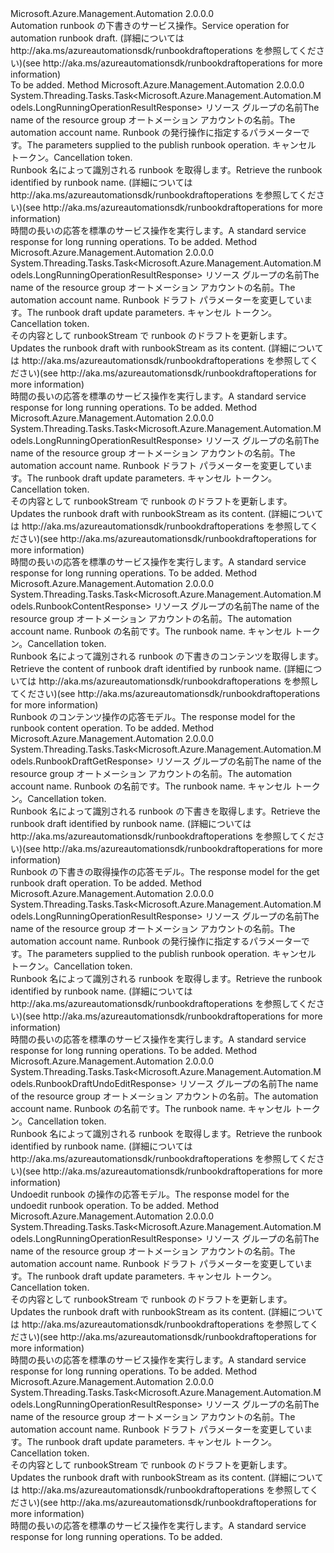 <Type Name="IRunbookDraftOperations" FullName="Microsoft.Azure.Management.Automation.IRunbookDraftOperations">
  <TypeSignature Language="C#" Value="public interface IRunbookDraftOperations" />
  <TypeSignature Language="ILAsm" Value=".class public interface auto ansi abstract IRunbookDraftOperations" />
  <TypeSignature Language="DocId" Value="T:Microsoft.Azure.Management.Automation.IRunbookDraftOperations" />
  <TypeSignature Language="VB.NET" Value="Public Interface IRunbookDraftOperations" />
  <TypeSignature Language="F#" Value="type IRunbookDraftOperations = interface" />
  <AssemblyInfo>
    <AssemblyName>Microsoft.Azure.Management.Automation</AssemblyName>
    <AssemblyVersion>2.0.0.0</AssemblyVersion>
  </AssemblyInfo>
  <Interfaces />
  <Docs>
    <summary>
            <span data-ttu-id="ee2b8-101">Automation runbook の下書きのサービス操作。</span><span class="sxs-lookup"><span data-stu-id="ee2b8-101">Service operation for automation runbook draft.</span></span>  <span data-ttu-id="ee2b8-102">(詳細については http://aka.ms/azureautomationsdk/runbookdraftoperations を参照してください)</span><span class="sxs-lookup"><span data-stu-id="ee2b8-102">(see http://aka.ms/azureautomationsdk/runbookdraftoperations for more information)</span></span>
            </summary>
    <remarks>To be added.</remarks>
  </Docs>
  <Members>
    <Member MemberName="BeginPublishAsync">
      <MemberSignature Language="C#" Value="public System.Threading.Tasks.Task&lt;Microsoft.Azure.Management.Automation.Models.LongRunningOperationResultResponse&gt; BeginPublishAsync (string resourceGroupName, string automationAccount, Microsoft.Azure.Management.Automation.Models.RunbookDraftPublishParameters parameters, System.Threading.CancellationToken cancellationToken);" />
      <MemberSignature Language="ILAsm" Value=".method public hidebysig newslot virtual instance class System.Threading.Tasks.Task`1&lt;class Microsoft.Azure.Management.Automation.Models.LongRunningOperationResultResponse&gt; BeginPublishAsync(string resourceGroupName, string automationAccount, class Microsoft.Azure.Management.Automation.Models.RunbookDraftPublishParameters parameters, valuetype System.Threading.CancellationToken cancellationToken) cil managed" />
      <MemberSignature Language="DocId" Value="M:Microsoft.Azure.Management.Automation.IRunbookDraftOperations.BeginPublishAsync(System.String,System.String,Microsoft.Azure.Management.Automation.Models.RunbookDraftPublishParameters,System.Threading.CancellationToken)" />
      <MemberSignature Language="F#" Value="abstract member BeginPublishAsync : string * string * Microsoft.Azure.Management.Automation.Models.RunbookDraftPublishParameters * System.Threading.CancellationToken -&gt; System.Threading.Tasks.Task&lt;Microsoft.Azure.Management.Automation.Models.LongRunningOperationResultResponse&gt;" Usage="iRunbookDraftOperations.BeginPublishAsync (resourceGroupName, automationAccount, parameters, cancellationToken)" />
      <MemberType>Method</MemberType>
      <AssemblyInfo>
        <AssemblyName>Microsoft.Azure.Management.Automation</AssemblyName>
        <AssemblyVersion>2.0.0.0</AssemblyVersion>
      </AssemblyInfo>
      <ReturnValue>
        <ReturnType>System.Threading.Tasks.Task&lt;Microsoft.Azure.Management.Automation.Models.LongRunningOperationResultResponse&gt;</ReturnType>
      </ReturnValue>
      <Parameters>
        <Parameter Name="resourceGroupName" Type="System.String" />
        <Parameter Name="automationAccount" Type="System.String" />
        <Parameter Name="parameters" Type="Microsoft.Azure.Management.Automation.Models.RunbookDraftPublishParameters" />
        <Parameter Name="cancellationToken" Type="System.Threading.CancellationToken" />
      </Parameters>
      <Docs>
        <param name="resourceGroupName">
            <span data-ttu-id="ee2b8-103">リソース グループの名前</span><span class="sxs-lookup"><span data-stu-id="ee2b8-103">The name of the resource group</span></span>
            </param>
        <param name="automationAccount">
            <span data-ttu-id="ee2b8-104">オートメーション アカウントの名前。</span><span class="sxs-lookup"><span data-stu-id="ee2b8-104">The automation account name.</span></span>
            </param>
        <param name="parameters">
            <span data-ttu-id="ee2b8-105">Runbook の発行操作に指定するパラメーターです。</span><span class="sxs-lookup"><span data-stu-id="ee2b8-105">The parameters supplied to the publish runbook operation.</span></span>
            </param>
        <param name="cancellationToken">
            <span data-ttu-id="ee2b8-106">キャンセル トークン。</span><span class="sxs-lookup"><span data-stu-id="ee2b8-106">Cancellation token.</span></span>
            </param>
        <summary>
            <span data-ttu-id="ee2b8-107">Runbook 名によって識別される runbook を取得します。</span><span class="sxs-lookup"><span data-stu-id="ee2b8-107">Retrieve the runbook identified by runbook name.</span></span>  <span data-ttu-id="ee2b8-108">(詳細については http://aka.ms/azureautomationsdk/runbookdraftoperations を参照してください)</span><span class="sxs-lookup"><span data-stu-id="ee2b8-108">(see http://aka.ms/azureautomationsdk/runbookdraftoperations for more information)</span></span>
            </summary>
        <returns>
            <span data-ttu-id="ee2b8-109">時間の長いの応答を標準のサービス操作を実行します。</span><span class="sxs-lookup"><span data-stu-id="ee2b8-109">A standard service response for long running operations.</span></span>
            </returns>
        <remarks>To be added.</remarks>
      </Docs>
    </Member>
    <Member MemberName="BeginUpdateAsync">
      <MemberSignature Language="C#" Value="public System.Threading.Tasks.Task&lt;Microsoft.Azure.Management.Automation.Models.LongRunningOperationResultResponse&gt; BeginUpdateAsync (string resourceGroupName, string automationAccount, Microsoft.Azure.Management.Automation.Models.RunbookDraftUpdateParameters parameters, System.Threading.CancellationToken cancellationToken);" />
      <MemberSignature Language="ILAsm" Value=".method public hidebysig newslot virtual instance class System.Threading.Tasks.Task`1&lt;class Microsoft.Azure.Management.Automation.Models.LongRunningOperationResultResponse&gt; BeginUpdateAsync(string resourceGroupName, string automationAccount, class Microsoft.Azure.Management.Automation.Models.RunbookDraftUpdateParameters parameters, valuetype System.Threading.CancellationToken cancellationToken) cil managed" />
      <MemberSignature Language="DocId" Value="M:Microsoft.Azure.Management.Automation.IRunbookDraftOperations.BeginUpdateAsync(System.String,System.String,Microsoft.Azure.Management.Automation.Models.RunbookDraftUpdateParameters,System.Threading.CancellationToken)" />
      <MemberSignature Language="F#" Value="abstract member BeginUpdateAsync : string * string * Microsoft.Azure.Management.Automation.Models.RunbookDraftUpdateParameters * System.Threading.CancellationToken -&gt; System.Threading.Tasks.Task&lt;Microsoft.Azure.Management.Automation.Models.LongRunningOperationResultResponse&gt;" Usage="iRunbookDraftOperations.BeginUpdateAsync (resourceGroupName, automationAccount, parameters, cancellationToken)" />
      <MemberType>Method</MemberType>
      <AssemblyInfo>
        <AssemblyName>Microsoft.Azure.Management.Automation</AssemblyName>
        <AssemblyVersion>2.0.0.0</AssemblyVersion>
      </AssemblyInfo>
      <ReturnValue>
        <ReturnType>System.Threading.Tasks.Task&lt;Microsoft.Azure.Management.Automation.Models.LongRunningOperationResultResponse&gt;</ReturnType>
      </ReturnValue>
      <Parameters>
        <Parameter Name="resourceGroupName" Type="System.String" />
        <Parameter Name="automationAccount" Type="System.String" />
        <Parameter Name="parameters" Type="Microsoft.Azure.Management.Automation.Models.RunbookDraftUpdateParameters" />
        <Parameter Name="cancellationToken" Type="System.Threading.CancellationToken" />
      </Parameters>
      <Docs>
        <param name="resourceGroupName">
            <span data-ttu-id="ee2b8-110">リソース グループの名前</span><span class="sxs-lookup"><span data-stu-id="ee2b8-110">The name of the resource group</span></span>
            </param>
        <param name="automationAccount">
            <span data-ttu-id="ee2b8-111">オートメーション アカウントの名前。</span><span class="sxs-lookup"><span data-stu-id="ee2b8-111">The automation account name.</span></span>
            </param>
        <param name="parameters">
            <span data-ttu-id="ee2b8-112">Runbook ドラフト パラメーターを変更しています。</span><span class="sxs-lookup"><span data-stu-id="ee2b8-112">The runbook draft update parameters.</span></span>
            </param>
        <param name="cancellationToken">
            <span data-ttu-id="ee2b8-113">キャンセル トークン。</span><span class="sxs-lookup"><span data-stu-id="ee2b8-113">Cancellation token.</span></span>
            </param>
        <summary>
            <span data-ttu-id="ee2b8-114">その内容として runbookStream で runbook のドラフトを更新します。</span><span class="sxs-lookup"><span data-stu-id="ee2b8-114">Updates the runbook draft with runbookStream as its content.</span></span>  <span data-ttu-id="ee2b8-115">(詳細については http://aka.ms/azureautomationsdk/runbookdraftoperations を参照してください)</span><span class="sxs-lookup"><span data-stu-id="ee2b8-115">(see http://aka.ms/azureautomationsdk/runbookdraftoperations for more information)</span></span>
            </summary>
        <returns>
            <span data-ttu-id="ee2b8-116">時間の長いの応答を標準のサービス操作を実行します。</span><span class="sxs-lookup"><span data-stu-id="ee2b8-116">A standard service response for long running operations.</span></span>
            </returns>
        <remarks>To be added.</remarks>
      </Docs>
    </Member>
    <Member MemberName="BeginUpdateGraphAsync">
      <MemberSignature Language="C#" Value="public System.Threading.Tasks.Task&lt;Microsoft.Azure.Management.Automation.Models.LongRunningOperationResultResponse&gt; BeginUpdateGraphAsync (string resourceGroupName, string automationAccount, Microsoft.Azure.Management.Automation.Models.RunbookDraftUpdateParameters parameters, System.Threading.CancellationToken cancellationToken);" />
      <MemberSignature Language="ILAsm" Value=".method public hidebysig newslot virtual instance class System.Threading.Tasks.Task`1&lt;class Microsoft.Azure.Management.Automation.Models.LongRunningOperationResultResponse&gt; BeginUpdateGraphAsync(string resourceGroupName, string automationAccount, class Microsoft.Azure.Management.Automation.Models.RunbookDraftUpdateParameters parameters, valuetype System.Threading.CancellationToken cancellationToken) cil managed" />
      <MemberSignature Language="DocId" Value="M:Microsoft.Azure.Management.Automation.IRunbookDraftOperations.BeginUpdateGraphAsync(System.String,System.String,Microsoft.Azure.Management.Automation.Models.RunbookDraftUpdateParameters,System.Threading.CancellationToken)" />
      <MemberSignature Language="F#" Value="abstract member BeginUpdateGraphAsync : string * string * Microsoft.Azure.Management.Automation.Models.RunbookDraftUpdateParameters * System.Threading.CancellationToken -&gt; System.Threading.Tasks.Task&lt;Microsoft.Azure.Management.Automation.Models.LongRunningOperationResultResponse&gt;" Usage="iRunbookDraftOperations.BeginUpdateGraphAsync (resourceGroupName, automationAccount, parameters, cancellationToken)" />
      <MemberType>Method</MemberType>
      <AssemblyInfo>
        <AssemblyName>Microsoft.Azure.Management.Automation</AssemblyName>
        <AssemblyVersion>2.0.0.0</AssemblyVersion>
      </AssemblyInfo>
      <ReturnValue>
        <ReturnType>System.Threading.Tasks.Task&lt;Microsoft.Azure.Management.Automation.Models.LongRunningOperationResultResponse&gt;</ReturnType>
      </ReturnValue>
      <Parameters>
        <Parameter Name="resourceGroupName" Type="System.String" />
        <Parameter Name="automationAccount" Type="System.String" />
        <Parameter Name="parameters" Type="Microsoft.Azure.Management.Automation.Models.RunbookDraftUpdateParameters" />
        <Parameter Name="cancellationToken" Type="System.Threading.CancellationToken" />
      </Parameters>
      <Docs>
        <param name="resourceGroupName">
            <span data-ttu-id="ee2b8-117">リソース グループの名前</span><span class="sxs-lookup"><span data-stu-id="ee2b8-117">The name of the resource group</span></span>
            </param>
        <param name="automationAccount">
            <span data-ttu-id="ee2b8-118">オートメーション アカウントの名前。</span><span class="sxs-lookup"><span data-stu-id="ee2b8-118">The automation account name.</span></span>
            </param>
        <param name="parameters">
            <span data-ttu-id="ee2b8-119">Runbook ドラフト パラメーターを変更しています。</span><span class="sxs-lookup"><span data-stu-id="ee2b8-119">The runbook draft update parameters.</span></span>
            </param>
        <param name="cancellationToken">
            <span data-ttu-id="ee2b8-120">キャンセル トークン。</span><span class="sxs-lookup"><span data-stu-id="ee2b8-120">Cancellation token.</span></span>
            </param>
        <summary>
            <span data-ttu-id="ee2b8-121">その内容として runbookStream で runbook のドラフトを更新します。</span><span class="sxs-lookup"><span data-stu-id="ee2b8-121">Updates the runbook draft with runbookStream as its content.</span></span>  <span data-ttu-id="ee2b8-122">(詳細については http://aka.ms/azureautomationsdk/runbookdraftoperations を参照してください)</span><span class="sxs-lookup"><span data-stu-id="ee2b8-122">(see http://aka.ms/azureautomationsdk/runbookdraftoperations for more information)</span></span>
            </summary>
        <returns>
            <span data-ttu-id="ee2b8-123">時間の長いの応答を標準のサービス操作を実行します。</span><span class="sxs-lookup"><span data-stu-id="ee2b8-123">A standard service response for long running operations.</span></span>
            </returns>
        <remarks>To be added.</remarks>
      </Docs>
    </Member>
    <Member MemberName="ContentAsync">
      <MemberSignature Language="C#" Value="public System.Threading.Tasks.Task&lt;Microsoft.Azure.Management.Automation.Models.RunbookContentResponse&gt; ContentAsync (string resourceGroupName, string automationAccount, string runbookName, System.Threading.CancellationToken cancellationToken);" />
      <MemberSignature Language="ILAsm" Value=".method public hidebysig newslot virtual instance class System.Threading.Tasks.Task`1&lt;class Microsoft.Azure.Management.Automation.Models.RunbookContentResponse&gt; ContentAsync(string resourceGroupName, string automationAccount, string runbookName, valuetype System.Threading.CancellationToken cancellationToken) cil managed" />
      <MemberSignature Language="DocId" Value="M:Microsoft.Azure.Management.Automation.IRunbookDraftOperations.ContentAsync(System.String,System.String,System.String,System.Threading.CancellationToken)" />
      <MemberSignature Language="F#" Value="abstract member ContentAsync : string * string * string * System.Threading.CancellationToken -&gt; System.Threading.Tasks.Task&lt;Microsoft.Azure.Management.Automation.Models.RunbookContentResponse&gt;" Usage="iRunbookDraftOperations.ContentAsync (resourceGroupName, automationAccount, runbookName, cancellationToken)" />
      <MemberType>Method</MemberType>
      <AssemblyInfo>
        <AssemblyName>Microsoft.Azure.Management.Automation</AssemblyName>
        <AssemblyVersion>2.0.0.0</AssemblyVersion>
      </AssemblyInfo>
      <ReturnValue>
        <ReturnType>System.Threading.Tasks.Task&lt;Microsoft.Azure.Management.Automation.Models.RunbookContentResponse&gt;</ReturnType>
      </ReturnValue>
      <Parameters>
        <Parameter Name="resourceGroupName" Type="System.String" />
        <Parameter Name="automationAccount" Type="System.String" />
        <Parameter Name="runbookName" Type="System.String" />
        <Parameter Name="cancellationToken" Type="System.Threading.CancellationToken" />
      </Parameters>
      <Docs>
        <param name="resourceGroupName">
            <span data-ttu-id="ee2b8-124">リソース グループの名前</span><span class="sxs-lookup"><span data-stu-id="ee2b8-124">The name of the resource group</span></span>
            </param>
        <param name="automationAccount">
            <span data-ttu-id="ee2b8-125">オートメーション アカウントの名前。</span><span class="sxs-lookup"><span data-stu-id="ee2b8-125">The automation account name.</span></span>
            </param>
        <param name="runbookName">
            <span data-ttu-id="ee2b8-126">Runbook の名前です。</span><span class="sxs-lookup"><span data-stu-id="ee2b8-126">The runbook name.</span></span>
            </param>
        <param name="cancellationToken">
            <span data-ttu-id="ee2b8-127">キャンセル トークン。</span><span class="sxs-lookup"><span data-stu-id="ee2b8-127">Cancellation token.</span></span>
            </param>
        <summary>
            <span data-ttu-id="ee2b8-128">Runbook 名によって識別される runbook の下書きのコンテンツを取得します。</span><span class="sxs-lookup"><span data-stu-id="ee2b8-128">Retrieve the content of runbook draft identified by runbook name.</span></span>
            <span data-ttu-id="ee2b8-129">(詳細については http://aka.ms/azureautomationsdk/runbookdraftoperations を参照してください)</span><span class="sxs-lookup"><span data-stu-id="ee2b8-129">(see http://aka.ms/azureautomationsdk/runbookdraftoperations for more information)</span></span>
            </summary>
        <returns>
            <span data-ttu-id="ee2b8-130">Runbook のコンテンツ操作の応答モデル。</span><span class="sxs-lookup"><span data-stu-id="ee2b8-130">The response model for the runbook content operation.</span></span>
            </returns>
        <remarks>To be added.</remarks>
      </Docs>
    </Member>
    <Member MemberName="GetAsync">
      <MemberSignature Language="C#" Value="public System.Threading.Tasks.Task&lt;Microsoft.Azure.Management.Automation.Models.RunbookDraftGetResponse&gt; GetAsync (string resourceGroupName, string automationAccount, string runbookName, System.Threading.CancellationToken cancellationToken);" />
      <MemberSignature Language="ILAsm" Value=".method public hidebysig newslot virtual instance class System.Threading.Tasks.Task`1&lt;class Microsoft.Azure.Management.Automation.Models.RunbookDraftGetResponse&gt; GetAsync(string resourceGroupName, string automationAccount, string runbookName, valuetype System.Threading.CancellationToken cancellationToken) cil managed" />
      <MemberSignature Language="DocId" Value="M:Microsoft.Azure.Management.Automation.IRunbookDraftOperations.GetAsync(System.String,System.String,System.String,System.Threading.CancellationToken)" />
      <MemberSignature Language="F#" Value="abstract member GetAsync : string * string * string * System.Threading.CancellationToken -&gt; System.Threading.Tasks.Task&lt;Microsoft.Azure.Management.Automation.Models.RunbookDraftGetResponse&gt;" Usage="iRunbookDraftOperations.GetAsync (resourceGroupName, automationAccount, runbookName, cancellationToken)" />
      <MemberType>Method</MemberType>
      <AssemblyInfo>
        <AssemblyName>Microsoft.Azure.Management.Automation</AssemblyName>
        <AssemblyVersion>2.0.0.0</AssemblyVersion>
      </AssemblyInfo>
      <ReturnValue>
        <ReturnType>System.Threading.Tasks.Task&lt;Microsoft.Azure.Management.Automation.Models.RunbookDraftGetResponse&gt;</ReturnType>
      </ReturnValue>
      <Parameters>
        <Parameter Name="resourceGroupName" Type="System.String" />
        <Parameter Name="automationAccount" Type="System.String" />
        <Parameter Name="runbookName" Type="System.String" />
        <Parameter Name="cancellationToken" Type="System.Threading.CancellationToken" />
      </Parameters>
      <Docs>
        <param name="resourceGroupName">
            <span data-ttu-id="ee2b8-131">リソース グループの名前</span><span class="sxs-lookup"><span data-stu-id="ee2b8-131">The name of the resource group</span></span>
            </param>
        <param name="automationAccount">
            <span data-ttu-id="ee2b8-132">オートメーション アカウントの名前。</span><span class="sxs-lookup"><span data-stu-id="ee2b8-132">The automation account name.</span></span>
            </param>
        <param name="runbookName">
            <span data-ttu-id="ee2b8-133">Runbook の名前です。</span><span class="sxs-lookup"><span data-stu-id="ee2b8-133">The runbook name.</span></span>
            </param>
        <param name="cancellationToken">
            <span data-ttu-id="ee2b8-134">キャンセル トークン。</span><span class="sxs-lookup"><span data-stu-id="ee2b8-134">Cancellation token.</span></span>
            </param>
        <summary>
            <span data-ttu-id="ee2b8-135">Runbook 名によって識別される runbook の下書きを取得します。</span><span class="sxs-lookup"><span data-stu-id="ee2b8-135">Retrieve the runbook draft identified by runbook name.</span></span>  <span data-ttu-id="ee2b8-136">(詳細については http://aka.ms/azureautomationsdk/runbookdraftoperations を参照してください)</span><span class="sxs-lookup"><span data-stu-id="ee2b8-136">(see http://aka.ms/azureautomationsdk/runbookdraftoperations for more information)</span></span>
            </summary>
        <returns>
            <span data-ttu-id="ee2b8-137">Runbook の下書きの取得操作の応答モデル。</span><span class="sxs-lookup"><span data-stu-id="ee2b8-137">The response model for the get runbook draft operation.</span></span>
            </returns>
        <remarks>To be added.</remarks>
      </Docs>
    </Member>
    <Member MemberName="PublishAsync">
      <MemberSignature Language="C#" Value="public System.Threading.Tasks.Task&lt;Microsoft.Azure.Management.Automation.Models.LongRunningOperationResultResponse&gt; PublishAsync (string resourceGroupName, string automationAccount, Microsoft.Azure.Management.Automation.Models.RunbookDraftPublishParameters parameters, System.Threading.CancellationToken cancellationToken);" />
      <MemberSignature Language="ILAsm" Value=".method public hidebysig newslot virtual instance class System.Threading.Tasks.Task`1&lt;class Microsoft.Azure.Management.Automation.Models.LongRunningOperationResultResponse&gt; PublishAsync(string resourceGroupName, string automationAccount, class Microsoft.Azure.Management.Automation.Models.RunbookDraftPublishParameters parameters, valuetype System.Threading.CancellationToken cancellationToken) cil managed" />
      <MemberSignature Language="DocId" Value="M:Microsoft.Azure.Management.Automation.IRunbookDraftOperations.PublishAsync(System.String,System.String,Microsoft.Azure.Management.Automation.Models.RunbookDraftPublishParameters,System.Threading.CancellationToken)" />
      <MemberSignature Language="F#" Value="abstract member PublishAsync : string * string * Microsoft.Azure.Management.Automation.Models.RunbookDraftPublishParameters * System.Threading.CancellationToken -&gt; System.Threading.Tasks.Task&lt;Microsoft.Azure.Management.Automation.Models.LongRunningOperationResultResponse&gt;" Usage="iRunbookDraftOperations.PublishAsync (resourceGroupName, automationAccount, parameters, cancellationToken)" />
      <MemberType>Method</MemberType>
      <AssemblyInfo>
        <AssemblyName>Microsoft.Azure.Management.Automation</AssemblyName>
        <AssemblyVersion>2.0.0.0</AssemblyVersion>
      </AssemblyInfo>
      <ReturnValue>
        <ReturnType>System.Threading.Tasks.Task&lt;Microsoft.Azure.Management.Automation.Models.LongRunningOperationResultResponse&gt;</ReturnType>
      </ReturnValue>
      <Parameters>
        <Parameter Name="resourceGroupName" Type="System.String" />
        <Parameter Name="automationAccount" Type="System.String" />
        <Parameter Name="parameters" Type="Microsoft.Azure.Management.Automation.Models.RunbookDraftPublishParameters" />
        <Parameter Name="cancellationToken" Type="System.Threading.CancellationToken" />
      </Parameters>
      <Docs>
        <param name="resourceGroupName">
            <span data-ttu-id="ee2b8-138">リソース グループの名前</span><span class="sxs-lookup"><span data-stu-id="ee2b8-138">The name of the resource group</span></span>
            </param>
        <param name="automationAccount">
            <span data-ttu-id="ee2b8-139">オートメーション アカウントの名前。</span><span class="sxs-lookup"><span data-stu-id="ee2b8-139">The automation account name.</span></span>
            </param>
        <param name="parameters">
            <span data-ttu-id="ee2b8-140">Runbook の発行操作に指定するパラメーターです。</span><span class="sxs-lookup"><span data-stu-id="ee2b8-140">The parameters supplied to the publish runbook operation.</span></span>
            </param>
        <param name="cancellationToken">
            <span data-ttu-id="ee2b8-141">キャンセル トークン。</span><span class="sxs-lookup"><span data-stu-id="ee2b8-141">Cancellation token.</span></span>
            </param>
        <summary>
            <span data-ttu-id="ee2b8-142">Runbook 名によって識別される runbook を取得します。</span><span class="sxs-lookup"><span data-stu-id="ee2b8-142">Retrieve the runbook identified by runbook name.</span></span>  <span data-ttu-id="ee2b8-143">(詳細については http://aka.ms/azureautomationsdk/runbookdraftoperations を参照してください)</span><span class="sxs-lookup"><span data-stu-id="ee2b8-143">(see http://aka.ms/azureautomationsdk/runbookdraftoperations for more information)</span></span>
            </summary>
        <returns>
            <span data-ttu-id="ee2b8-144">時間の長いの応答を標準のサービス操作を実行します。</span><span class="sxs-lookup"><span data-stu-id="ee2b8-144">A standard service response for long running operations.</span></span>
            </returns>
        <remarks>To be added.</remarks>
      </Docs>
    </Member>
    <Member MemberName="UndoEditAsync">
      <MemberSignature Language="C#" Value="public System.Threading.Tasks.Task&lt;Microsoft.Azure.Management.Automation.Models.RunbookDraftUndoEditResponse&gt; UndoEditAsync (string resourceGroupName, string automationAccount, string runbookName, System.Threading.CancellationToken cancellationToken);" />
      <MemberSignature Language="ILAsm" Value=".method public hidebysig newslot virtual instance class System.Threading.Tasks.Task`1&lt;class Microsoft.Azure.Management.Automation.Models.RunbookDraftUndoEditResponse&gt; UndoEditAsync(string resourceGroupName, string automationAccount, string runbookName, valuetype System.Threading.CancellationToken cancellationToken) cil managed" />
      <MemberSignature Language="DocId" Value="M:Microsoft.Azure.Management.Automation.IRunbookDraftOperations.UndoEditAsync(System.String,System.String,System.String,System.Threading.CancellationToken)" />
      <MemberSignature Language="F#" Value="abstract member UndoEditAsync : string * string * string * System.Threading.CancellationToken -&gt; System.Threading.Tasks.Task&lt;Microsoft.Azure.Management.Automation.Models.RunbookDraftUndoEditResponse&gt;" Usage="iRunbookDraftOperations.UndoEditAsync (resourceGroupName, automationAccount, runbookName, cancellationToken)" />
      <MemberType>Method</MemberType>
      <AssemblyInfo>
        <AssemblyName>Microsoft.Azure.Management.Automation</AssemblyName>
        <AssemblyVersion>2.0.0.0</AssemblyVersion>
      </AssemblyInfo>
      <ReturnValue>
        <ReturnType>System.Threading.Tasks.Task&lt;Microsoft.Azure.Management.Automation.Models.RunbookDraftUndoEditResponse&gt;</ReturnType>
      </ReturnValue>
      <Parameters>
        <Parameter Name="resourceGroupName" Type="System.String" />
        <Parameter Name="automationAccount" Type="System.String" />
        <Parameter Name="runbookName" Type="System.String" />
        <Parameter Name="cancellationToken" Type="System.Threading.CancellationToken" />
      </Parameters>
      <Docs>
        <param name="resourceGroupName">
            <span data-ttu-id="ee2b8-145">リソース グループの名前</span><span class="sxs-lookup"><span data-stu-id="ee2b8-145">The name of the resource group</span></span>
            </param>
        <param name="automationAccount">
            <span data-ttu-id="ee2b8-146">オートメーション アカウントの名前。</span><span class="sxs-lookup"><span data-stu-id="ee2b8-146">The automation account name.</span></span>
            </param>
        <param name="runbookName">
            <span data-ttu-id="ee2b8-147">Runbook の名前です。</span><span class="sxs-lookup"><span data-stu-id="ee2b8-147">The runbook name.</span></span>
            </param>
        <param name="cancellationToken">
            <span data-ttu-id="ee2b8-148">キャンセル トークン。</span><span class="sxs-lookup"><span data-stu-id="ee2b8-148">Cancellation token.</span></span>
            </param>
        <summary>
            <span data-ttu-id="ee2b8-149">Runbook 名によって識別される runbook を取得します。</span><span class="sxs-lookup"><span data-stu-id="ee2b8-149">Retrieve the runbook identified by runbook name.</span></span>  <span data-ttu-id="ee2b8-150">(詳細については http://aka.ms/azureautomationsdk/runbookdraftoperations を参照してください)</span><span class="sxs-lookup"><span data-stu-id="ee2b8-150">(see http://aka.ms/azureautomationsdk/runbookdraftoperations for more information)</span></span>
            </summary>
        <returns>
            <span data-ttu-id="ee2b8-151">Undoedit runbook の操作の応答モデル。</span><span class="sxs-lookup"><span data-stu-id="ee2b8-151">The response model for the undoedit runbook operation.</span></span>
            </returns>
        <remarks>To be added.</remarks>
      </Docs>
    </Member>
    <Member MemberName="UpdateAsync">
      <MemberSignature Language="C#" Value="public System.Threading.Tasks.Task&lt;Microsoft.Azure.Management.Automation.Models.LongRunningOperationResultResponse&gt; UpdateAsync (string resourceGroupName, string automationAccount, Microsoft.Azure.Management.Automation.Models.RunbookDraftUpdateParameters parameters, System.Threading.CancellationToken cancellationToken);" />
      <MemberSignature Language="ILAsm" Value=".method public hidebysig newslot virtual instance class System.Threading.Tasks.Task`1&lt;class Microsoft.Azure.Management.Automation.Models.LongRunningOperationResultResponse&gt; UpdateAsync(string resourceGroupName, string automationAccount, class Microsoft.Azure.Management.Automation.Models.RunbookDraftUpdateParameters parameters, valuetype System.Threading.CancellationToken cancellationToken) cil managed" />
      <MemberSignature Language="DocId" Value="M:Microsoft.Azure.Management.Automation.IRunbookDraftOperations.UpdateAsync(System.String,System.String,Microsoft.Azure.Management.Automation.Models.RunbookDraftUpdateParameters,System.Threading.CancellationToken)" />
      <MemberSignature Language="F#" Value="abstract member UpdateAsync : string * string * Microsoft.Azure.Management.Automation.Models.RunbookDraftUpdateParameters * System.Threading.CancellationToken -&gt; System.Threading.Tasks.Task&lt;Microsoft.Azure.Management.Automation.Models.LongRunningOperationResultResponse&gt;" Usage="iRunbookDraftOperations.UpdateAsync (resourceGroupName, automationAccount, parameters, cancellationToken)" />
      <MemberType>Method</MemberType>
      <AssemblyInfo>
        <AssemblyName>Microsoft.Azure.Management.Automation</AssemblyName>
        <AssemblyVersion>2.0.0.0</AssemblyVersion>
      </AssemblyInfo>
      <ReturnValue>
        <ReturnType>System.Threading.Tasks.Task&lt;Microsoft.Azure.Management.Automation.Models.LongRunningOperationResultResponse&gt;</ReturnType>
      </ReturnValue>
      <Parameters>
        <Parameter Name="resourceGroupName" Type="System.String" />
        <Parameter Name="automationAccount" Type="System.String" />
        <Parameter Name="parameters" Type="Microsoft.Azure.Management.Automation.Models.RunbookDraftUpdateParameters" />
        <Parameter Name="cancellationToken" Type="System.Threading.CancellationToken" />
      </Parameters>
      <Docs>
        <param name="resourceGroupName">
            <span data-ttu-id="ee2b8-152">リソース グループの名前</span><span class="sxs-lookup"><span data-stu-id="ee2b8-152">The name of the resource group</span></span>
            </param>
        <param name="automationAccount">
            <span data-ttu-id="ee2b8-153">オートメーション アカウントの名前。</span><span class="sxs-lookup"><span data-stu-id="ee2b8-153">The automation account name.</span></span>
            </param>
        <param name="parameters">
            <span data-ttu-id="ee2b8-154">Runbook ドラフト パラメーターを変更しています。</span><span class="sxs-lookup"><span data-stu-id="ee2b8-154">The runbook draft update parameters.</span></span>
            </param>
        <param name="cancellationToken">
            <span data-ttu-id="ee2b8-155">キャンセル トークン。</span><span class="sxs-lookup"><span data-stu-id="ee2b8-155">Cancellation token.</span></span>
            </param>
        <summary>
            <span data-ttu-id="ee2b8-156">その内容として runbookStream で runbook のドラフトを更新します。</span><span class="sxs-lookup"><span data-stu-id="ee2b8-156">Updates the runbook draft with runbookStream as its content.</span></span>  <span data-ttu-id="ee2b8-157">(詳細については http://aka.ms/azureautomationsdk/runbookdraftoperations を参照してください)</span><span class="sxs-lookup"><span data-stu-id="ee2b8-157">(see http://aka.ms/azureautomationsdk/runbookdraftoperations for more information)</span></span>
            </summary>
        <returns>
            <span data-ttu-id="ee2b8-158">時間の長いの応答を標準のサービス操作を実行します。</span><span class="sxs-lookup"><span data-stu-id="ee2b8-158">A standard service response for long running operations.</span></span>
            </returns>
        <remarks>To be added.</remarks>
      </Docs>
    </Member>
    <Member MemberName="UpdateGraphAsync">
      <MemberSignature Language="C#" Value="public System.Threading.Tasks.Task&lt;Microsoft.Azure.Management.Automation.Models.LongRunningOperationResultResponse&gt; UpdateGraphAsync (string resourceGroupName, string automationAccount, Microsoft.Azure.Management.Automation.Models.RunbookDraftUpdateParameters parameters, System.Threading.CancellationToken cancellationToken);" />
      <MemberSignature Language="ILAsm" Value=".method public hidebysig newslot virtual instance class System.Threading.Tasks.Task`1&lt;class Microsoft.Azure.Management.Automation.Models.LongRunningOperationResultResponse&gt; UpdateGraphAsync(string resourceGroupName, string automationAccount, class Microsoft.Azure.Management.Automation.Models.RunbookDraftUpdateParameters parameters, valuetype System.Threading.CancellationToken cancellationToken) cil managed" />
      <MemberSignature Language="DocId" Value="M:Microsoft.Azure.Management.Automation.IRunbookDraftOperations.UpdateGraphAsync(System.String,System.String,Microsoft.Azure.Management.Automation.Models.RunbookDraftUpdateParameters,System.Threading.CancellationToken)" />
      <MemberSignature Language="F#" Value="abstract member UpdateGraphAsync : string * string * Microsoft.Azure.Management.Automation.Models.RunbookDraftUpdateParameters * System.Threading.CancellationToken -&gt; System.Threading.Tasks.Task&lt;Microsoft.Azure.Management.Automation.Models.LongRunningOperationResultResponse&gt;" Usage="iRunbookDraftOperations.UpdateGraphAsync (resourceGroupName, automationAccount, parameters, cancellationToken)" />
      <MemberType>Method</MemberType>
      <AssemblyInfo>
        <AssemblyName>Microsoft.Azure.Management.Automation</AssemblyName>
        <AssemblyVersion>2.0.0.0</AssemblyVersion>
      </AssemblyInfo>
      <ReturnValue>
        <ReturnType>System.Threading.Tasks.Task&lt;Microsoft.Azure.Management.Automation.Models.LongRunningOperationResultResponse&gt;</ReturnType>
      </ReturnValue>
      <Parameters>
        <Parameter Name="resourceGroupName" Type="System.String" />
        <Parameter Name="automationAccount" Type="System.String" />
        <Parameter Name="parameters" Type="Microsoft.Azure.Management.Automation.Models.RunbookDraftUpdateParameters" />
        <Parameter Name="cancellationToken" Type="System.Threading.CancellationToken" />
      </Parameters>
      <Docs>
        <param name="resourceGroupName">
            <span data-ttu-id="ee2b8-159">リソース グループの名前</span><span class="sxs-lookup"><span data-stu-id="ee2b8-159">The name of the resource group</span></span>
            </param>
        <param name="automationAccount">
            <span data-ttu-id="ee2b8-160">オートメーション アカウントの名前。</span><span class="sxs-lookup"><span data-stu-id="ee2b8-160">The automation account name.</span></span>
            </param>
        <param name="parameters">
            <span data-ttu-id="ee2b8-161">Runbook ドラフト パラメーターを変更しています。</span><span class="sxs-lookup"><span data-stu-id="ee2b8-161">The runbook draft update parameters.</span></span>
            </param>
        <param name="cancellationToken">
            <span data-ttu-id="ee2b8-162">キャンセル トークン。</span><span class="sxs-lookup"><span data-stu-id="ee2b8-162">Cancellation token.</span></span>
            </param>
        <summary>
            <span data-ttu-id="ee2b8-163">その内容として runbookStream で runbook のドラフトを更新します。</span><span class="sxs-lookup"><span data-stu-id="ee2b8-163">Updates the runbook draft with runbookStream as its content.</span></span>  <span data-ttu-id="ee2b8-164">(詳細については http://aka.ms/azureautomationsdk/runbookdraftoperations を参照してください)</span><span class="sxs-lookup"><span data-stu-id="ee2b8-164">(see http://aka.ms/azureautomationsdk/runbookdraftoperations for more information)</span></span>
            </summary>
        <returns>
            <span data-ttu-id="ee2b8-165">時間の長いの応答を標準のサービス操作を実行します。</span><span class="sxs-lookup"><span data-stu-id="ee2b8-165">A standard service response for long running operations.</span></span>
            </returns>
        <remarks>To be added.</remarks>
      </Docs>
    </Member>
  </Members>
</Type>